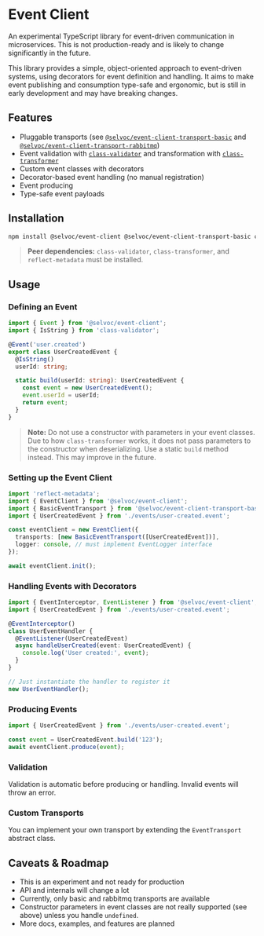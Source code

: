 # Event Client

An experimental TypeScript library for event-driven communication in
microservices. This is not production-ready and is likely to change
significantly in the future.

This library provides a simple, object-oriented approach to event-driven
systems, using decorators for event definition and handling. It aims to make
event publishing and consumption type-safe and ergonomic, but is still in
early development and may have breaking changes.

## Features

- Pluggable transports (see
  [`@selvoc/event-client-transport-basic`](../event-client-transport-basic)
  and [`@selvoc/event-client-transport-rabbitmq`](../event-client-transport-rabbitmq))
- Event validation with [`class-validator`](https://github.com/typestack/class-validator)
  and transformation with [`class-transformer`](https://github.com/typestack/class-transformer)
- Custom event classes with decorators
- Decorator-based event handling (no manual registration)
- Event producing
- Type-safe event payloads

## Installation

```bash
npm install @selvoc/event-client @selvoc/event-client-transport-basic class-validator reflect-metadata
```

> **Peer dependencies:** `class-validator`, `class-transformer`, and
> `reflect-metadata` must be installed.

## Usage

### Defining an Event

```typescript
import { Event } from '@selvoc/event-client';
import { IsString } from 'class-validator';

@Event('user.created')
export class UserCreatedEvent {
  @IsString()
  userId: string;

  static build(userId: string): UserCreatedEvent {
    const event = new UserCreatedEvent();
    event.userId = userId;
    return event;
  }
}
```

> **Note:** Do not use a constructor with parameters in your event classes.
> Due to how `class-transformer` works, it does not pass parameters to the
> constructor when deserializing. Use a static `build` method instead. This
> may improve in the future.

### Setting up the Event Client

```typescript
import 'reflect-metadata';
import { EventClient } from '@selvoc/event-client';
import { BasicEventTransport } from '@selvoc/event-client-transport-basic';
import { UserCreatedEvent } from './events/user-created.event';

const eventClient = new EventClient({
  transports: [new BasicEventTransport([UserCreatedEvent])],
  logger: console, // must implement EventLogger interface
});

await eventClient.init();
```

### Handling Events with Decorators

```typescript
import { EventInterceptor, EventListener } from '@selvoc/event-client';
import { UserCreatedEvent } from './events/user-created.event';

@EventInterceptor()
class UserEventHandler {
  @EventListener(UserCreatedEvent)
  async handleUserCreated(event: UserCreatedEvent) {
    console.log('User created:', event);
  }
}

// Just instantiate the handler to register it
new UserEventHandler();
```

### Producing Events

```typescript
import { UserCreatedEvent } from './events/user-created.event';

const event = UserCreatedEvent.build('123');
await eventClient.produce(event);
```

### Validation

Validation is automatic before producing or handling. Invalid events will throw an error.

### Custom Transports

You can implement your own transport by extending the `EventTransport` abstract class.

## Caveats & Roadmap

- This is an experiment and not ready for production
- API and internals will change a lot
- Currently, only basic and rabbitmq transports are available
- Constructor parameters in event classes are not really supported (see above) unless you handle `undefined`.
- More docs, examples, and features are planned
